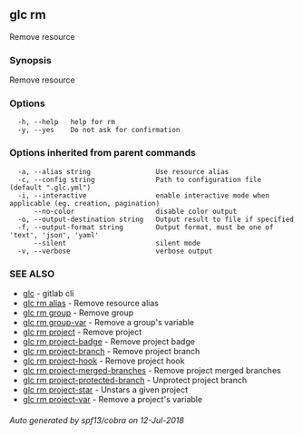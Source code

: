 ## glc rm

Remove resource

### Synopsis

Remove resource

### Options

```
  -h, --help   help for rm
  -y, --yes    Do not ask for confirmation
```

### Options inherited from parent commands

```
  -a, --alias string                Use resource alias
  -c, --config string               Path to configuration file (default ".glc.yml")
  -i, --interactive                 enable interactive mode when applicable (eg. creation, pagination)
      --no-color                    disable color output
  -o, --output-destination string   Output result to file if specified
  -f, --output-format string        Output format, must be one of 'text', 'json', 'yaml'
      --silent                      silent mode
  -v, --verbose                     verbose output
```

### SEE ALSO

* [glc](glc.md)	 - gitlab cli
* [glc rm alias](glc_rm_alias.md)	 - Remove resource alias
* [glc rm group](glc_rm_group.md)	 - Remove group
* [glc rm group-var](glc_rm_group-var.md)	 - Remove a group's variable
* [glc rm project](glc_rm_project.md)	 - Remove project
* [glc rm project-badge](glc_rm_project-badge.md)	 - Remove project badge
* [glc rm project-branch](glc_rm_project-branch.md)	 - Remove project branch
* [glc rm project-hook](glc_rm_project-hook.md)	 - Remove project hook
* [glc rm project-merged-branches](glc_rm_project-merged-branches.md)	 - Remove project merged branches
* [glc rm project-protected-branch](glc_rm_project-protected-branch.md)	 - Unprotect project branch
* [glc rm project-star](glc_rm_project-star.md)	 - Unstars a given project
* [glc rm project-var](glc_rm_project-var.md)	 - Remove a project's variable

###### Auto generated by spf13/cobra on 12-Jul-2018
